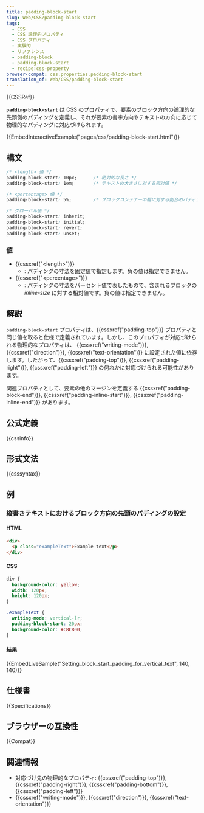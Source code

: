 ```yaml
---
title: padding-block-start
slug: Web/CSS/padding-block-start
tags:
  - CSS
  - CSS 論理的プロパティ
  - CSS プロパティ
  - 実験的
  - リファレンス
  - padding-block
  - padding-block-start
  - recipe:css-property
browser-compat: css.properties.padding-block-start
translation_of: Web/CSS/padding-block-start
---
```

{{CSSRef}}

**`padding-block-start`** は [CSS](/ja/docs/Web/CSS) のプロパティで、要素のブロック方向の論理的な先頭側のパディングを定義し、それが要素の書字方向やテキストの方向に応じて物理的なパディングに対応づけられます。

{{EmbedInteractiveExample("pages/css/padding-block-start.html")}}

## 構文

```css
/* <length> 値 */
padding-block-start: 10px;      /* 絶対的な長さ */
padding-block-start: 1em;       /* テキストの大きさに対する相対値 */

/* <percentage> 値 */
padding-block-start: 5%;        /* ブロックコンテナーの幅に対する割合のパディング */

/* グローバル値 */
padding-block-start: inherit;
padding-block-start: initial;
padding-block-start: revert;
padding-block-start: unset;
```

### 値

- {{cssxref("&lt;length&gt;")}}
  - : パディングの寸法を固定値で指定します。負の値は指定できません。
- {{cssxref("&lt;percentage&gt;")}}
  - : パディングの寸法をパーセント値で表したもので、含まれるブロックの _inline-size_ に対する相対値です。負の値は指定できません。

## 解説

`padding-block-start` プロパティは、{{cssxref("padding-top")}} プロパティと同じ値を取ると仕様で定義されています。しかし、このプロパティが対応づけられる物理的なプロパティは、 {{cssxref("writing-mode")}}, {{cssxref("direction")}}, {{cssxref("text-orientation")}} に設定された値に依存します。したがって、{{cssxref("padding-top")}}, {{cssxref("padding-right")}}, {{cssxref("padding-left")}} の何れかに対応づけられる可能性があります。

関連プロパティとして、要素の他のマージンを定義する {{cssxref("padding-block-end")}}, {{cssxref("padding-inline-start")}}, {{cssxref("padding-inline-end")}} があります。

## 公式定義

{{cssinfo}}

## 形式文法

{{csssyntax}}

## 例

<h3 id="Setting_block_start_padding_for_vertical_text">縦書きテキストにおけるブロック方向の先頭のパディングの設定</h3>

#### HTML

```html
<div>
  <p class="exampleText">Example text</p>
</div>
```

#### CSS

```css
div {
  background-color: yellow;
  width: 120px;
  height: 120px;
}

.exampleText {
  writing-mode: vertical-lr;
  padding-block-start: 20px;
  background-color: #C8C800;
}
```

#### 結果

{{EmbedLiveSample("Setting_block_start_padding_for_vertical_text", 140, 140)}}

## 仕様書

{{Specifications}}

## ブラウザーの互換性

{{Compat}}

## 関連情報

- 対応づけ先の物理的なプロパティ: {{cssxref("padding-top")}}, {{cssxref("padding-right")}}, {{cssxref("padding-bottom")}}, {{cssxref("padding-left")}}
- {{cssxref("writing-mode")}}, {{cssxref("direction")}}, {{cssxref("text-orientation")}}
